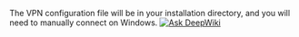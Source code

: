 The VPN configuration file will be in your installation directory, and you will need to manually connect on Windows.
[![Ask DeepWiki](https://deepwiki.com/badge.svg)](https://deepwiki.com/him6794/hivemind)
